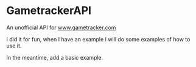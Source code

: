 # GametrackerAPI
An unofficial API for www.gametracker.com

I did it for fun, when I have an example I will do some examples of how to use it.

In the meantime, add a basic example.

